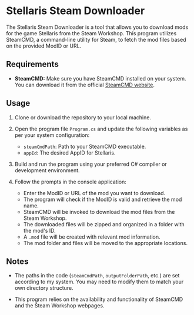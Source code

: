 ﻿# Stellaris Steam Downloader

The Stellaris Steam Downloader is a tool that allows you to download mods for the game Stellaris from the Steam Workshop. This program utilizes SteamCMD, a command-line utility for Steam, to fetch the mod files based on the provided ModID or URL.

## Requirements

- **SteamCMD:** Make sure you have SteamCMD installed on your system. You can download it from the official [SteamCMD website](https://developer.valvesoftware.com/wiki/SteamCMD).

## Usage

1. Clone or download the repository to your local machine.

2. Open the program file `Program.cs` and update the following variables as per your system configuration:
   - `steamCmdPath`: Path to your SteamCMD executable.
   - `appId`: The desired AppID for Stellaris.

3. Build and run the program using your preferred C# compiler or development environment.

4. Follow the prompts in the console application:
   - Enter the ModID or URL of the mod you want to download.
   - The program will check if the ModID is valid and retrieve the mod name.
   - SteamCMD will be invoked to download the mod files from the Steam Workshop.
   - The downloaded files will be zipped and organized in a folder with the mod's ID.
   - A `.mod` file will be created with relevant mod information.
   - The mod folder and files will be moved to the appropriate locations.

## Notes

- The paths in the code (`steamCmdPath`, `outputFolderPath`, etc.) are set according to my system. You may need to modify them to match your own directory structure.

- This program relies on the availability and functionality of SteamCMD and the Steam Workshop webpages.